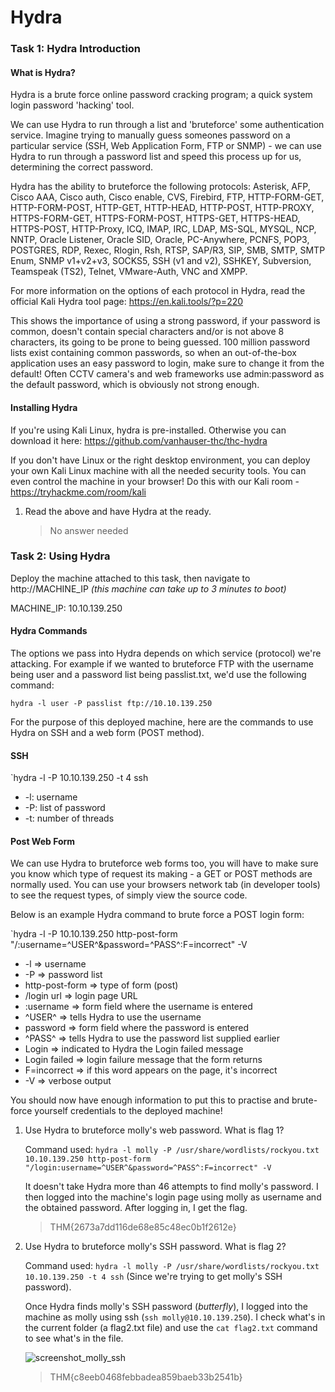 # Hydra

### Task 1: Hydra Introduction

#### What is Hydra?

Hydra is a brute force online password cracking program; a quick system login password 'hacking' tool.

We can use Hydra to run through a list and 'bruteforce' some authentication service. Imagine trying to manually guess someones password on a particular service (SSH, Web Application Form, FTP or SNMP) - we can use Hydra to run through a password list and speed this process up for us, determining the correct password.

Hydra has the ability to bruteforce the following protocols: Asterisk, AFP, Cisco AAA, Cisco auth, Cisco enable, CVS, Firebird, FTP,  HTTP-FORM-GET, HTTP-FORM-POST, HTTP-GET, HTTP-HEAD, HTTP-POST, HTTP-PROXY, HTTPS-FORM-GET, HTTPS-FORM-POST, HTTPS-GET, HTTPS-HEAD, HTTPS-POST, HTTP-Proxy, ICQ, IMAP, IRC, LDAP, MS-SQL, MYSQL, NCP, NNTP, Oracle Listener, Oracle SID, Oracle, PC-Anywhere, PCNFS, POP3, POSTGRES, RDP, Rexec, Rlogin, Rsh, RTSP, SAP/R3, SIP, SMB, SMTP, SMTP Enum, SNMP v1+v2+v3, SOCKS5, SSH (v1 and v2), SSHKEY, Subversion, Teamspeak (TS2), Telnet, VMware-Auth, VNC and XMPP.

For more information on the options of each protocol in Hydra, read the official Kali Hydra tool page: https://en.kali.tools/?p=220

This shows the importance of using a strong password, if your password is common, doesn't contain special characters and/or is not above 8 characters, its going to be prone to being guessed. 100 million password lists exist containing common passwords, so when an out-of-the-box application uses an easy password to login, make sure to change it from the default! Often CCTV camera's and web frameworks use admin:password as the default password, which is obviously not strong enough.

#### Installing Hydra

If you're using Kali Linux, hydra is pre-installed. Otherwise you can download it here: https://github.com/vanhauser-thc/thc-hydra

If you don't have Linux or the right desktop environment, you can deploy your own Kali Linux machine with all the needed security tools. You can even control the machine in your browser! Do this with our Kali room - https://tryhackme.com/room/kali

1. Read the above and have Hydra at the ready.

   > No answer needed

### Task 2: Using Hydra

Deploy the machine attached to this task, then navigate to http://MACHINE_IP *(this machine can take up to 3 minutes to boot)*

MACHINE_IP: 10.10.139.250

#### Hydra Commands

The options we pass into Hydra depends on which service (protocol) we're attacking. For example if we wanted to bruteforce FTP with the username being user and a password list being passlist.txt, we'd use the following command:

`hydra -l user -P passlist ftp://10.10.139.250`

For the purpose of this deployed machine, here are the commands to use Hydra on SSH and a web form (POST method).

#### SSH

`hydra -l <usernam> -P <full path to pass> 10.10.139.250 -t 4 ssh

- -l: username
- -P: list of password
- -t: number of threads

#### Post Web Form

We can use Hydra to bruteforce web forms too, you will have to make sure you know which type of request its making - a GET or POST methods are normally used. You can use your browsers network tab (in developer tools) to see the request types, of simply view the source code.

Below is an example Hydra command to brute force a POST login form:

`hydra -l <username> -P <wordlist> 10.10.139.250 http-post-form "/:username=^USER^&password=^PASS^:F=incorrect" -V

- -l => username
- -P => password list
- http-post-form => type of form (post)
- /login url => login page URL
- :username => form field where the username is entered
- ^USER^ => tells Hydra to use the username
- password => form field where the password is entered
- ^PASS^ => tells Hydra to use the password list supplied earlier
- Login => indicated to Hydra the Login failed message
- Login failed => login failure message that the form returns
- F=incorrect => if this word appears on the page, it's incorrect
- -V => verbose output

You should now have enough information to put this to practise and brute-force yourself credentials to the deployed machine!

1. Use Hydra to bruteforce molly's web password. What is flag 1?

   Command used: `hydra -l molly -P /usr/share/wordlists/rockyou.txt 10.10.139.250 http-post-form "/login:username=^USER^&password=^PASS^:F=incorrect" -V`

   It doesn't take Hydra more than 46 attempts to find molly's password. I then logged into the machine's login page using molly as username and the obtained password. After logging in, I get the flag.

   > THM{2673a7dd116de68e85c48ec0b1f2612e}

2. Use Hydra to bruteforce molly's SSH password. What is flag 2?

   Command used: `hydra -l molly -P /usr/share/wordlists/rockyou.txt 10.10.139.250 -t 4 ssh` (Since we're trying to get molly's SSH password).

   Once Hydra finds molly's SSH password (*butterfly*), I logged into the machine as molly using ssh (`ssh molly@10.10.139.250`). I check what's in the current folder (a flag2.txt file) and use the `cat flag2.txt` command to see what's in the file.

   ![screenshot_molly_ssh](room_hydra/screenshots/molly_ssh.png?raw=true)

   > THM{c8eeb0468febbadea859baeb33b2541b}
